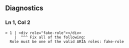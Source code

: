 ## Diagnostics
### Ln 1, Col 2
```marko
> 1 | <div role="fake-role"></div>
    |  ^^^ Fix all of the following:
  Role must be one of the valid ARIA roles: fake-role
```


